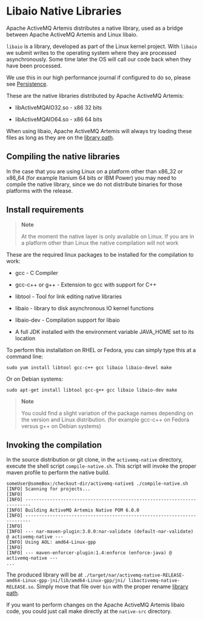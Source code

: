 # Libaio Native Libraries

Apache ActiveMQ Artemis distributes a native library, used as a bridge between Apache ActiveMQ Artemis
and Linux libaio.

`libaio` is a library, developed as part of the Linux kernel project.
With `libaio` we submit writes to the operating system where they are
processed asynchronously. Some time later the OS will call our code back
when they have been processed.

We use this in our high performance journal if configured to do so,
please see [Persistence](persistence.md).

These are the native libraries distributed by Apache ActiveMQ Artemis:

-   libActiveMQAIO32.so - x86 32 bits

-   libActiveMQAIO64.so - x86 64 bits

When using libaio, Apache ActiveMQ Artemis will always try loading these files as long
as they are on the [library path](#using-server.library.path).

## Compiling the native libraries

In the case that you are using Linux on a platform other than x86\_32 or
x86\_64 (for example Itanium 64 bits or IBM Power) you may need to
compile the native library, since we do not distribute binaries for
those platforms with the release.

## Install requirements

> **Note**
>
> At the moment the native layer is only available on Linux. If you are
> in a platform other than Linux the native compilation will not work

These are the required linux packages to be installed for the compilation to work:

-   gcc - C Compiler

-   gcc-c++ or g++ - Extension to gcc with support for C++

-   libtool - Tool for link editing native libraries

-   libaio - library to disk asynchronous IO kernel functions

-   libaio-dev - Compilation support for libaio

-   A full JDK installed with the environment variable JAVA\_HOME set to
    its location

To perform this installation on RHEL or Fedora, you can simply type this at a command line:

    sudo yum install libtool gcc-c++ gcc libaio libaio-devel make

Or on Debian systems:

    sudo apt-get install libtool gcc-g++ gcc libaio libaio-dev make

> **Note**
>
> You could find a slight variation of the package names depending on
> the version and Linux distribution. (for example gcc-c++ on Fedora
> versus g++ on Debian systems)

## Invoking the compilation

In the source distribution or git clone, in the `activemq-native` directory, execute the shell
script `compile-native.sh`. This script will invoke the proper maven profile to perform the native build.

    someUser@someBox:/checkout-dir/activemq-native$ ./compile-native.sh
    [INFO] Scanning for projects...
    [INFO]
    [INFO] ------------------------------------------------------------------------
    [INFO] Building ActiveMQ Artemis Native POM 6.0.0
    [INFO] ------------------------------------------------------------------------
    [INFO]
    [INFO] --- nar-maven-plugin:3.0.0:nar-validate (default-nar-validate) @ activemq-native ---
    [INFO] Using AOL: amd64-Linux-gpp
    [INFO]
    [INFO] --- maven-enforcer-plugin:1.4:enforce (enforce-java) @ activemq-native ---
    ...

The produced library will be at
`./target/nar/activemq-native-RELEASE-amd64-Linux-gpp-jni/lib/amd64-Linux-gpp/jni/
libactivemq-native-RELEASE.so`. Simply move that file over
`bin` with the proper rename [library
path](#using-server.library.path).

If you want to perform changes on the Apache ActiveMQ Artemis libaio code, you could
just call make directly at the `native-src` directory.
